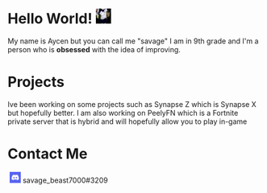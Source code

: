 # Hello World!&nbsp;<img src="https://raw.githubusercontent.com/savegebeast7000/savegebeast7000/main/IKNm.gif" width="30px">
My name is Aycen but you can call me "savage" I am in 9th grade and I'm a person who is **obsessed** with the idea of improving.

# Projects
Ive been working on some projects such as Synapse Z which is Synapse X but hopefully better.
I am also working on PeelyFN which is a Fortnite private server that is hybrid and will hopefully allow you to play in-game

# Contact Me
&nbsp;<img src="https://raw.githubusercontent.com/savegebeast7000/savegebeast7000/main/PRywUXcqg0v5DD6s7C3LyQ.jpeg" width="22px"> savage_beast7000#3209
